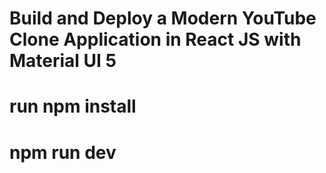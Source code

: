 # Build and Deploy a Modern YouTube Clone Application in React JS with Material UI 5

# run npm install

# npm run dev